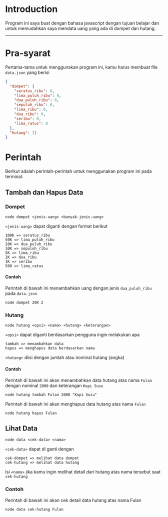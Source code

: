 # Introduction

Program ini saya buat dengan bahasa javascript dengan tujuan belajar dan untuk memudahkan saya mendata uang yang ada di dompet dan hutang.

---

# Pra-syarat

Pertama-tama untuk menggunakan program ini, kamu harus membuat file `data.json` yang berisi

```json
{
  "dompet": {
    "seratus_ribu": 0,
    "lima_puluh_ribu": 0,
    "dua_puluh_ribu": 0,
    "sepuluh_ribu": 0,
    "lima_ribu": 0,
    "dua_ribu": 0,
    "seribu": 0,
    "lima_ratus": 0
  },
  "hutang": []
}
```

# Perintah

Berikut adalah perintah-perintah untuk menggunakan program ini pada terminal.

## Tambah dan Hapus Data

### Dompet

```
node dompet <jenis-uang> <banyak-jenis-uang>
```

`<jenis-uang>` dapat diganti dengan format berikut

```
100K => seratus_ribu
50K => lima_puluh_ribu
20K => dua_puluh_ribu
10K => sepuluh_ribu
5K => lima_ribu
2K => dua_ribu
1K => seribu
500 => lima_ratus
```

#### Contoh

Perintah di bawah ini menambahkan uang dengan jenis `dua_puluh_ribu` pada `data.json`

```
node dompet 20K 2
```

### Hutang

```
node hutang <opsi> <nama> <hutang> <keterangan>
```

`<opsi>` dapat diganti berdasarkan pengguna ingin melakukan apa

```
tambah => menambahkan data
hapus => menghapus data berdasarkan nama
```

`<hutang>` diisi dengan jumlah atau nominal hutang (angka)

#### Contoh

Perintah di bawah ini akan menambahkan data hutang atas nama `Fulan` dengan nominal `2000` dan keterangan `Kopi Susu`

```
node hutang tambah Fulan 2000 "Kopi Susu"
```

Perintah di bawah ini akan menghapus data hutang atas nama `Fulan`

```
node hutang hapus Fulan
```

## Lihat Data

```
node data <cek-data> <nama>
```

`<cek-data>` dapat di ganti dengan

```
cek-dompet => melihat data dompet
cek-hutang => melihat data hutang
```

Isi `<nama>` jika kamu ingin melihat detail dari hutang atas nama tersebut saat `cek-hutang`

### Contoh

Perintah di bawah ini akan cek detail data hutang atas nama Fulan

```
node data cek-hutang Fulan
```
